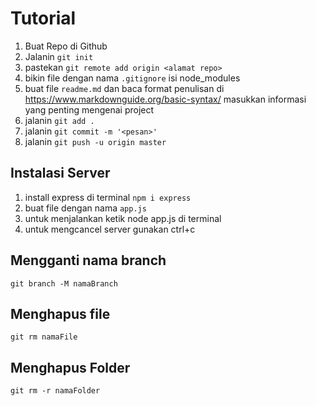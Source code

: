# Tutorial

1.  Buat Repo di Github
2.  Jalanin `git init`
3.  pastekan `git remote add origin <alamat repo>`
4.  bikin file dengan nama `.gitignore` isi node_modules
5.  buat file `readme.md` dan baca format penulisan di https://www.markdownguide.org/basic-syntax/ masukkan informasi yang penting mengenai project
6.  jalanin `git add .`
7.  jalanin `git commit -m '<pesan>'`
8.  jalanin `git push -u origin master`

## Instalasi Server

1. install express di terminal `npm i express`
2. buat file dengan nama `app.js`
3. untuk menjalankan ketik node app.js di terminal
4. untuk mengcancel server gunakan ctrl+c

## Mengganti nama branch

`git branch -M namaBranch`

## Menghapus file

`git rm namaFile`

## Menghapus Folder

`git rm -r namaFolder`
